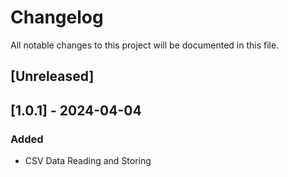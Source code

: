 # Changelog
All notable changes to this project will be documented in this file.

## [Unreleased]

## [1.0.1] - 2024-04-04
### Added
- CSV Data Reading and Storing



